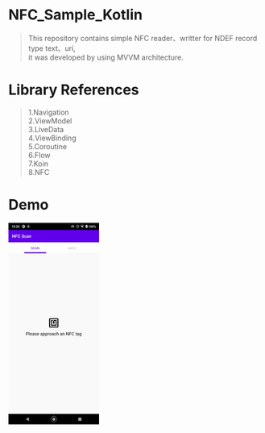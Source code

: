 # NFC_Sample_Kotlin
>This repository contains simple NFC reader、writter for NDEF record type text、uri,  
it was developed by using MVVM architecture.

# Library References

>1.Navigation  
>2.ViewModel  
>3.LiveData  
>4.ViewBinding  
>5.Coroutine  
>6.Flow  
>7.Koin  
>8.NFC  

# Demo
<img src="https://github.com/Liuyiwem/pic/blob/main/nfc_read_write.gif" width="180" >
